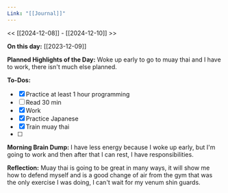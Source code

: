 ```yaml
---
Link: "[[Journal]]"
---
```

<< [[2024-12-08]] - [[2024-12-10]] >>

**On this day:** [[2023-12-09]]

**Planned Highlights of the Day:**
Woke up early to go to muay thai and I have to work, there isn't much else planned.

**To-Dos:**
- [x] Practice at least 1 hour programming
- [ ] Read 30 min
- [x] Work
- [x] Practice Japanese
- [x] Train muay thai
- [ ] 

**Morning Brain Dump:**
I have less energy because I woke up early, but I'm going to work and then after that I can rest, I have responsibilities. 

**Reflection:**
Muay thai is going to be great in many ways, it will show me how to defend myself and is a good change of air from the gym that was the only exercise I was doing, I can't wait for my venum shin guards.
